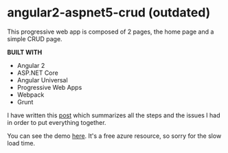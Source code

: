 # angular2-aspnet5-crud (outdated)

This progressive web app is composed of 2 pages, the home page and a simple CRUD page.

**BUILT WITH**

 - Angular 2
 - ASP.NET Core
 - Angular Universal
 - Progressive Web Apps
 - Webpack
 - Grunt


I have written this [post](http://manuelreina.github.io/angular-universal-asp-net-core-pwa/) which summarizes all the steps and the issues I had in order to put everything together.

You can see the demo [here](https://angularuniversal-vnext.azurewebsites.net/). It's a free azure resource, so sorry for the slow load time.

